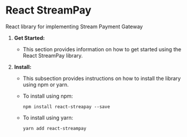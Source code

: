 # React StreamPay

React library for implementing Stream Payment Gateway

1. **Get Started:**
   - This section provides information on how to get started using the React StreamPay library.

2. **Install:**
   - This subsection provides instructions on how to install the library using npm or yarn.

   - To install using npm:
     ```
     npm install react-streapay --save
     ```

   - To install using yarn:
     ```
     yarn add react-streampay
     ```
